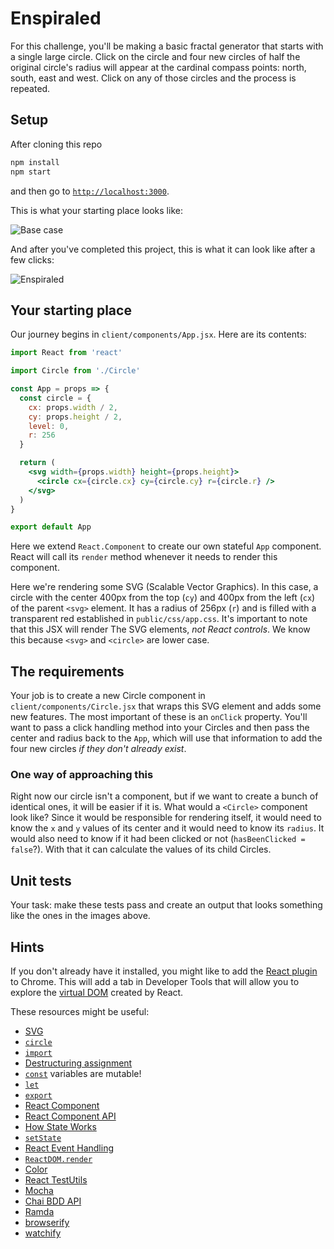 # Enspiraled

For this challenge, you'll be making a basic fractal generator that starts with a single large circle. Click on the circle and four new circles of half the original circle's radius will appear at the cardinal compass points: north, south, east and west. Click on any of those circles and the process is repeated.

## Setup

After cloning this repo

```sh
npm install
npm start
```

and then go to [`http://localhost:3000`](http://localhost:3000).

This is what your starting place looks like:

![Base case](./public/images/base-circle.png)

And after you've completed this project, this is what it can look like after a few clicks:

![Enspiraled](./public/images/enspiral.png)


## Your starting place

Our journey begins in `client/components/App.jsx`. Here are its contents:

```jsx
import React from 'react'

import Circle from './Circle'

const App = props => {
  const circle = {
    cx: props.width / 2,
    cy: props.height / 2,
    level: 0,
    r: 256
  }

  return (
    <svg width={props.width} height={props.height}>
      <circle cx={circle.cx} cy={circle.cy} r={circle.r} />
    </svg>
  )
}

export default App
```

Here we extend `React.Component` to create our own stateful `App` component. React will call its `render` method whenever it needs to render this component. 

Here we're rendering some SVG (Scalable Vector Graphics). In this case, a circle with the center 400px from the top (`cy`) and 400px from the left (`cx`) of the parent `<svg>` element. It has a radius of 256px (`r`) and is filled with a transparent red established in `public/css/app.css`. It's important to note that this JSX will render The SVG elements, _not React controls_. We know this because `<svg>` and `<circle>` are lower case.


## The requirements

Your job is to create a new Circle component in `client/components/Circle.jsx` that wraps this SVG element and adds some new features. The most important of these is an `onClick` property. You'll want to pass a click handling method into your Circles and then pass the center and radius back to the `App`, which will use that information to add the four new circles *if they don't already exist*.


### One way of approaching this

Right now our circle isn't a component, but if we want to create a bunch of identical ones, it will be easier if it is. What would a `<Circle>` component look like? Since it would be responsible for rendering itself, it would need to know the `x` and `y` values of its center and it would need to know its `radius`. It would also need to know if it had been clicked or not (`hasBeenClicked = false`?). With that it can calculate the values of its child Circles.




## Unit tests

Your task: make these tests pass and create an output that looks something like the ones in the images above.


## Hints

If you don't already have it installed, you might like to add the [React plugin](https://chrome.google.com/webstore/detail/react-developer-tools/fmkadmapgofadopljbjfkapdkoienihi?hl=en) to Chrome. This will add a tab in Developer Tools that will allow you to explore the [virtual DOM](http://tonyfreed.com/blog/what_is_virtual_dom) created by React.

These resources might be useful:

- [SVG](https://developer.mozilla.org/en/docs/Web/SVG)
- [`circle`](https://developer.mozilla.org/en-US/docs/Web/SVG/Element/circle)
- [`import`](https://developer.mozilla.org/en-US/docs/Web/JavaScript/Reference/Statements/import)
- [Destructuring assignment](https://developer.mozilla.org/en/docs/Web/JavaScript/Reference/Operators/Destructuring_assignment)
- [`const`](https://developer.mozilla.org/en-US/docs/Web/JavaScript/Reference/Statements/const) variables are mutable!
- [`let`](https://developer.mozilla.org/en/docs/Web/JavaScript/Reference/Statements/let)
- [`export`](https://developer.mozilla.org/en-US/docs/Web/JavaScript/Reference/Statements/export)
- [React Component](https://facebook.github.io/react/docs/reusable-components.html#es6-classes)
- [React Component API](https://facebook.github.io/react/docs/component-api.html)
- [How State Works](https://facebook.github.io/react/docs/interactivity-and-dynamic-uis.html#how-state-works)
- [`setState`](https://facebook.github.io/react/docs/component-api.html#setstate)
- [React Event Handling](https://facebook.github.io/react/docs/interactivity-and-dynamic-uis.html#a-simple-example)
- [`ReactDOM.render`](https://facebook.github.io/react/docs/top-level-api.html#reactdom.render)
- [Color](https://developer.mozilla.org/en/docs/Web/CSS/color_value)
- [React TestUtils](https://facebook.github.io/react/docs/test-utils.html)
- [Mocha](https://mochajs.org/)
- [Chai BDD API](http://chaijs.com/api/bdd/)
- [Ramda](http://ramdajs.com/docs/)
- [browserify](http://browserify.org/)
- [watchify](http://spapas.github.io/2015/05/27/using-browserify-watchify/)

